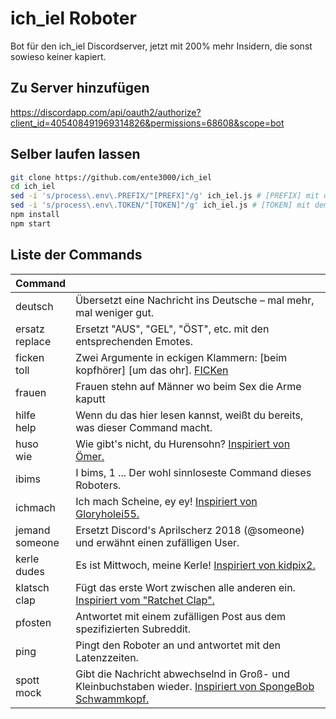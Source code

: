 # ich_iel Roboter

Bot für den ich_iel Discordserver, jetzt mit 200% mehr Insidern, die sonst sowieso keiner kapiert.

## Zu Server hinzufügen

https://discordapp.com/api/oauth2/authorize?client_id=405408491969314826&permissions=68608&scope=bot

## Selber laufen lassen

```bash
git clone https://github.com/ente3000/ich_iel
cd ich_iel
sed -i 's/process\.env\.PREFIX/"[PREFX]"/g' ich_iel.js # [PREFIX] mit dem gewünschten Prefix ersetzen
sed -i 's/process\.env\.TOKEN/"[TOKEN]"/g' ich_iel.js # [TOKEN] mit dem Discord-Bot-Token ersetzen
npm install
npm start
```
## Liste der Commands

| Command | |
|-|-|
| deutsch | Übersetzt eine Nachricht ins Deutsche – mal mehr, mal weniger gut. |
| ersatz<br>replace | Ersetzt "AUS", "GEL", "ÖST", etc. mit den entsprechenden Emotes. |
| ficken<br>toll | Zwei Argumente in eckigen Klammern: [beim kopfhörer] [um das ohr]. [FICKen](https://github.com/samogot/betterdiscord-plugins/blob/master/v2/Quoter/link-stub.md?guild_id=392678434687549440&channel_id=430838493359636490&message_id=431582731239948308&author_id=254703312312467467) |
| frauen | Frauen stehn auf Männer wo beim Sex die Arme kaputt |
| hilfe<br>help | Wenn du das hier lesen kannst, weißt du bereits, was dieser Command macht. |
| huso<br>wie | Wie gibt's nicht, du Hurensohn? [Inspiriert von Ömer.](https://www.facebook.com/KFC.Deutschland/posts/1145486008814468?comment_id=1145949152101487&reply_comment_id=1145955162100886) |
| ibims | I bims, 1 ... Der wohl sinnloseste Command dieses Roboters. |
| ichmach | Ich mach Scheine, ey ey! [Inspiriert von Gloryholei55.](https://www.gutefrage.net/frage/wie-findet-ihr-meinen-ganster-rap-text) |
| jemand<br>someone | Ersetzt Discord's Aprilscherz 2018 (@someone) und erwähnt einen zufälligen User. |
| kerle<br>dudes | Es ist Mittwoch, meine Kerle! [Inspiriert von kidpix2.](https://web.archive.org/web/20161007164108/https://kidpix2.tumblr.com/post/104840641707/wednesday-meme) |
| klatsch<br>clap | Fügt das erste Wort zwischen alle anderen ein. [Inspiriert vom \"Ratchet Clap\".](https://www.urbandictionary.com/define.php?term=Ratchet+Clap) |
| pfosten | Antwortet mit einem zufälligen Post aus dem spezifizierten Subreddit. |
| ping | Pingt den Roboter an und antwortet mit den Latenzzeiten. |
| spott<br>mock | Gibt die Nachricht abwechselnd in Groß- und Kleinbuchstaben wieder. [Inspiriert von SpongeBob Schwammkopf.](https://www.imdb.com/title/tt2512000/) |

